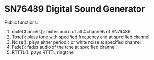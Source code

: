 # SN76489 Digital Sound Generator
Public functions:
1. muteChannels(): mutes audio of all 4 channels of SN76489
2. Tone(): plays tone with specified frequency and at specified channel
3. Noise(): plays either periodic or white noise at specified channel
4. Fade(): fades audio of the tone at specified channel
5. RTTTL(): plays RTTTL ringtone
